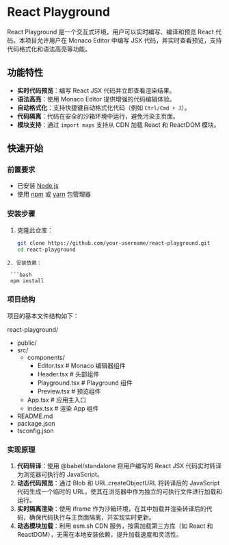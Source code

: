 # React Playground

React Playground 是一个交互式环境，用户可以实时编写、编译和预览 React 代码。本项目允许用户在 Monaco Editor 中编写 JSX 代码，并实时查看预览，支持代码格式化和语法高亮等功能。

## 功能特性

- **实时代码预览**：编写 React JSX 代码并立即查看渲染结果。
- **语法高亮**：使用 Monaco Editor 提供增强的代码编辑体验。
- **自动格式化**：支持快捷键自动格式化代码（例如 `Ctrl/Cmd + J`）。
- **代码隔离**：代码在安全的沙箱环境中运行，避免污染主页面。
- **模块支持**：通过 `import maps` 支持从 CDN 加载 React 和 ReactDOM 模块。

## 快速开始

### 前置要求

- 已安装 [Node.js](https://nodejs.org/)
- 使用 [npm](https://www.npmjs.com/) 或 [yarn](https://yarnpkg.com/) 包管理器

### 安装步骤

1. 克隆此仓库：

   ```bash
   git clone https://github.com/your-username/react-playground.git
   cd react-playground
  ```
2. 安装依赖：

   ```bash
   npm install
  ```

### 项目结构

项目的基本文件结构如下：

react-playground/
- public/
- src/
  - components/
    - Editor.tsx        # Monaco 编辑器组件
    - Header.tsx        # 头部组件
    - Playground.tsx    # Playground 组件
    - Preview.tsx       # 预览组件
  - App.tsx             # 应用主入口
  - index.tsx           # 渲染 App 组件
- README.md
- package.json
- tsconfig.json



### 实现原理

1. **代码转译**：使用 @babel/standalone 将用户编写的 React JSX 代码实时转译为浏览器可执行的 JavaScript。
2. **动态代码预览**：通过 Blob 和 URL.createObjectURL 将转译后的 JavaScript 代码生成一个临时的 URL，使其在浏览器中作为独立的可执行文件进行加载和运行。
3. **实时隔离渲染**：使用 iframe 作为沙箱环境，在其中加载并渲染转译后的代码，确保代码执行与主页面隔离，并实现实时更新。
4. **动态模块加载**：利用 esm.sh CDN 服务，按需加载第三方库（如 React 和 ReactDOM），无需在本地安装依赖，提升加载速度和灵活性。